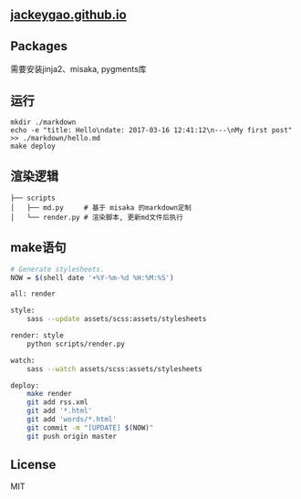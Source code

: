 [jackeygao.github.io](http://jackeygao.github.io)
----

## Packages

需要安装jinja2、misaka, pygments库

## 运行

```
mkdir ./markdown
echo -e "title: Hello\ndate: 2017-03-16 12:41:12\n---\nMy first post" >> ./markdown/hello.md
make deploy
```


## 渲染逻辑

```
├── scripts
│   ├── md.py     # 基于 misaka 的markdown定制
│   └── render.py # 渲染脚本, 更新md文件后执行
```

## make语句

```bash
# Generate stylesheets.
NOW = $(shell date '+%Y-%m-%d %H:%M:%S')

all: render

style:
    sass --update assets/scss:assets/stylesheets

render: style
    python scripts/render.py

watch:
    sass --watch assets/scss:assets/stylesheets

deploy:
    make render
    git add rss.xml
    git add '*.html'
    git add 'words/*.html'
    git commit -m "[UPDATE] $(NOW)"
    git push origin master
```

## License

MIT
